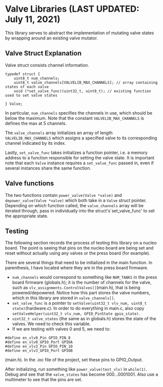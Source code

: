 # Valve Libraries (LAST UPDATED: July 11, 2021)

This library serves to abstract the implementation of mutating valve states by wrapping around an existing valve mutator.

## Valve Struct Explanation

Valve struct consists channel information. 

```
typedef struct {
	uint8_t num_channels;
	uint8_t valve_channels[VALVELIB_MAX_CHANNELS]; // array containing states of each valve
	void (*set_valve_func)(uint32_t, uint8_t); // existing function used to set valve states

} Valve;
```

In particular, `num_channels` specifies the channels in use, which should be below the maximum. Note that the constant `VALVELIB_MAX_CHANNELS` is defines the max at 5 channels.

The `valve_channels` array initializes an array of length `VALVELIB_MAX_CHANNELS` which assigns a specified valve to its corresponding channel indicated by its index.

Lastly, `set_valve_func` takes initializes a function pointer, i.e. a memory address to a function responsible for setting the valve state. It is important note that each `Valve` instance requires a `set_valve_func` passed in, even if several instances share the same function.


## Valve functions

The two functions contain `power_valve(Valve *valve)` and `depower_valve(Valve *valve)` which both take in a `Valve` struct pointer. Depending on which function called, the `valve_channels` array will be iterated through, pass in individually into the struct's`set_valve_func' to set the appropriate state.

## Testing

The following section records the process of testing this library on a nucleo board. The point is seeing that pins on the nucleo board are being set and reset without actually using any valves or the press board (for example).

There are several things that need to be initialized in the main function. In parenthesis, I have located where they are in the press board firmware.

* `num_channels` would correspond to something like `NUM_TANKS` in the press board firmware (globals.h); it is the number of channels for the valve, such as `vlv_assignments.ControlValves[]`(main.h), that is being powered/depowered. Notice how this part stores the valve numbers, which in this library are stored in `valve_channels[]`.
* `set_valve_func` is a pointer to `setValve(uint32_t vlv_num, uint8_t state)`(hardware.c). In order to do everything in main.c, also copy `setValveHelper(uint32_t vlv_num, GPIO_PinState gpio_state)`.
* `uint32_t valve_states` (the same as in globals.h) stores the state of the valves. We need to check this variable.
* If we are testing with valves 0 and 5, we need to: 
```
#define en_vlv0_Pin GPIO_PIN_8
#define en_vlv0_GPIO_Port GPIOA
#define en_vlv3_Pin GPIO_PIN_10
#define en_vlv3_GPIO_Port GPIOB
```
(main.h).
In the .ioc file of the project, set these pins to GPIO_Output.

After initializing, run something like `power_valve(test_vlv)` in `while(1)`. Debug and see that the `valve_states` has become 000...0001001. Also use a multimeter to see that the pins are set.

